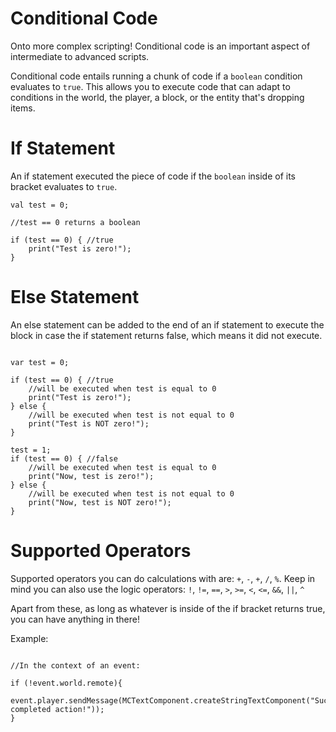 # Conditional Code

Onto more complex scripting! Conditional code is an important aspect of intermediate to advanced scripts.

Conditional code entails running a chunk of code if a `boolean` condition evaluates to `true`.
This allows you to execute code that can adapt to conditions in the world, the player, a block, or the entity that's dropping items.

# If Statement

An if statement executed the piece of code if the `boolean` inside of its bracket evaluates to `true`.

```zenscript
val test = 0;

//test == 0 returns a boolean

if (test == 0) { //true
	print("Test is zero!");
}
```

# Else Statement

An else statement can be added to the end of an if statement to execute the block in case the if statement returns false, which means it did not execute.

```zenscript

var test = 0;

if (test == 0) { //true
	//will be executed when test is equal to 0
	print("Test is zero!");
} else {
	//will be executed when test is not equal to 0
	print("Test is NOT zero!");
}

test = 1;
if (test == 0) { //false
	//will be executed when test is equal to 0
	print("Now, test is zero!");
} else {
	//will be executed when test is not equal to 0
	print("Now, test is NOT zero!");
}
```

# Supported Operators

Supported operators you can do calculations with are: `+`, `-`, `+`, `/`, `%`.
Keep in mind you can also use the logic operators: `!`, `!=`, `==`, `>`, `>=`, `<`, `<=`, `&&`, `||`, `^`

Apart from these, as long as whatever is inside of the if bracket returns true, you can have anything in there!

Example: 
```zenscript

//In the context of an event:

if (!event.world.remote){
    event.player.sendMessage(MCTextComponent.createStringTextComponent("Successfully completed action!"));
}
```
